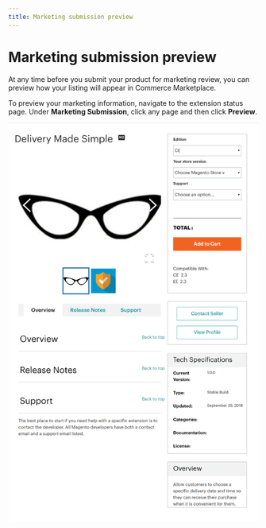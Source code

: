 ```yaml
---
title: Marketing submission preview
---
```


# Marketing submission preview

At any time before you submit your product for marketing review, you can preview how your listing will appear in Commerce Marketplace.

To preview your marketing information, navigate to the extension status page. Under **Marketing Submission**, click any page and then click **Preview**.

![](_images/marketing-submission-preview.png)
